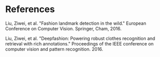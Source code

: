 # References

Liu, Ziwei, et al. "Fashion landmark detection in the wild." European Conference on Computer Vision. Springer, Cham, 2016.

Liu, Ziwei, et al. "Deepfashion: Powering robust clothes recognition and retrieval with rich annotations." Proceedings of the IEEE conference on computer vision and pattern recognition. 2016.

